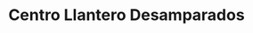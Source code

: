 ---
title: "Centro Llantero Desamparados"
url: /desamparados/centro-llantero-desamparados/
shop: neumáticos
---